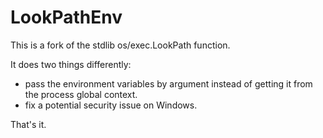 # LookPathEnv

This is a fork of the stdlib os/exec.LookPath function.

It does two things differently:

* pass the environment variables by argument instead of getting it from the
  process global context.
* fix a potential security issue on Windows.

That's it.
